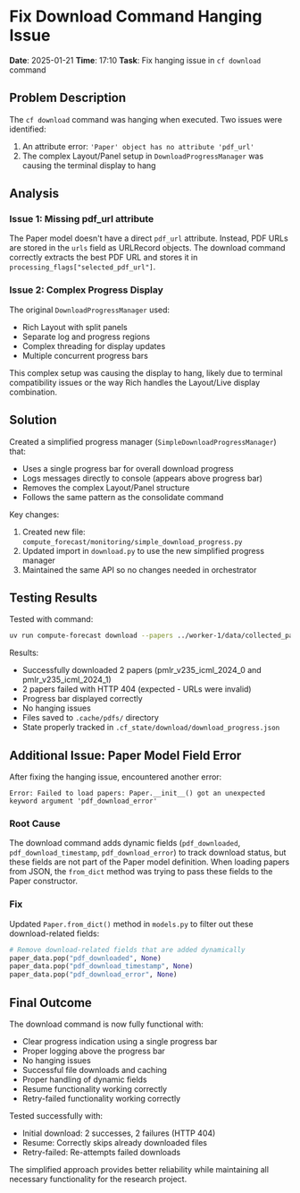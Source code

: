 # Fix Download Command Hanging Issue

**Date**: 2025-01-21
**Time**: 17:10
**Task**: Fix hanging issue in `cf download` command

## Problem Description

The `cf download` command was hanging when executed. Two issues were identified:

1. An attribute error: `'Paper' object has no attribute 'pdf_url'`
2. The complex Layout/Panel setup in `DownloadProgressManager` was causing the terminal display to hang

## Analysis

### Issue 1: Missing pdf_url attribute
The Paper model doesn't have a direct `pdf_url` attribute. Instead, PDF URLs are stored in the `urls` field as URLRecord objects. The download command correctly extracts the best PDF URL and stores it in `processing_flags["selected_pdf_url"]`.

### Issue 2: Complex Progress Display
The original `DownloadProgressManager` used:
- Rich Layout with split panels
- Separate log and progress regions
- Complex threading for display updates
- Multiple concurrent progress bars

This complex setup was causing the display to hang, likely due to terminal compatibility issues or the way Rich handles the Layout/Live display combination.

## Solution

Created a simplified progress manager (`SimpleDownloadProgressManager`) that:
- Uses a single progress bar for overall download progress
- Logs messages directly to console (appears above progress bar)
- Removes the complex Layout/Panel structure
- Follows the same pattern as the consolidate command

Key changes:
1. Created new file: `compute_forecast/monitoring/simple_download_progress.py`
2. Updated import in `download.py` to use the new simplified progress manager
3. Maintained the same API so no changes needed in orchestrator

## Testing Results

Tested with command:
```bash
uv run compute-forecast download --papers ../worker-1/data/collected_papers/papers_20250719_174220.json
```

Results:
- Successfully downloaded 2 papers (pmlr_v235_icml_2024_0 and pmlr_v235_icml_2024_1)
- 2 papers failed with HTTP 404 (expected - URLs were invalid)
- Progress bar displayed correctly
- No hanging issues
- Files saved to `.cache/pdfs/` directory
- State properly tracked in `.cf_state/download/download_progress.json`

## Additional Issue: Paper Model Field Error

After fixing the hanging issue, encountered another error:
```
Error: Failed to load papers: Paper.__init__() got an unexpected keyword argument 'pdf_download_error'
```

### Root Cause
The download command adds dynamic fields (`pdf_downloaded`, `pdf_download_timestamp`, `pdf_download_error`) to track download status, but these fields are not part of the Paper model definition. When loading papers from JSON, the `from_dict` method was trying to pass these fields to the Paper constructor.

### Fix
Updated `Paper.from_dict()` method in `models.py` to filter out these download-related fields:
```python
# Remove download-related fields that are added dynamically
paper_data.pop("pdf_downloaded", None)
paper_data.pop("pdf_download_timestamp", None)
paper_data.pop("pdf_download_error", None)
```

## Final Outcome

The download command is now fully functional with:
- Clear progress indication using a single progress bar
- Proper logging above the progress bar
- No hanging issues
- Successful file downloads and caching
- Proper handling of dynamic fields
- Resume functionality working correctly
- Retry-failed functionality working correctly

Tested successfully with:
- Initial download: 2 successes, 2 failures (HTTP 404)
- Resume: Correctly skips already downloaded files
- Retry-failed: Re-attempts failed downloads

The simplified approach provides better reliability while maintaining all necessary functionality for the research project.
